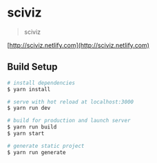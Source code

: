 # sciviz

> sciviz


[http://sciviz.netlify.com](http://sciviz.netlify.com)


## Build Setup

``` bash
# install dependencies
$ yarn install

# serve with hot reload at localhost:3000
$ yarn run dev

# build for production and launch server
$ yarn run build
$ yarn start

# generate static project
$ yarn run generate
```
